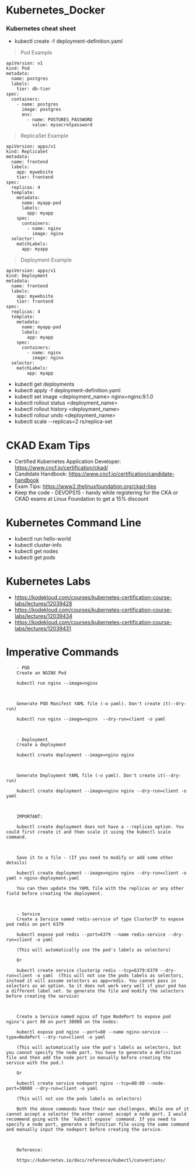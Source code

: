 # Kubernetes_Docker
### Kubernetes cheat sheet 

  - kubectl create -f deployment-definition.yaml
  
> Pod Example

```
apiVersion: v1
kind: Pod
metadata:
  name: postgres
  labels:
    tier: db-tier
spec:
  containers:
    - name: postgres
      image: postgres
      env:
        - name: POSTGRES_PASSWORD
          value: mysecretpassword
```

> ReplicaSet Example

```
apiVersion: apps/v1
kind: ReplicaSet
metadata:
  name: frontend
  labels:
    app: mywebsite
    tier: frontend
spec:
  replicas: 4
  template:
    metadata:
      name: myapp-pod
      labels:
        app: myapp
    spec:
      containers:
        - name: nginx
          image: nginx
  selector:
    matchLabels:
      app: myapp
```

> Deployment Example

```
apiVersion: apps/v1
kind: Deployment
metadata:
  name: frontend
  labels:
    app: mywebsite
    tier: frontend
spec:
  replicas: 4
  template:
    metadata:
      name: myapp-pod
      labels:
        app: myapp
    spec:
      containers:
        - name: nginx
          image: nginx
  selector:
    matchLabels:
        app: myapp
```


  - kubectl get deployments
  - kubectl apply -f deployment-definition.yaml
  - kubectl set image <deployment_name> nginx=nginx:9.1.0
  - kubectl rollout status <deployment_name>
  - kubectl rollout history <deployment_name>
  - kubectl rollour undo <deployment_name>
  - kubectl scale --replicas=2 rs/replica-set
  
  # CKAD Exam Tips
  
  - Certified Kubernetes Application Developer: https://www.cncf.io/certification/ckad/
  - Candidate Handbook: https://www.cncf.io/certification/candidate-handbook
  - Exam Tips: https://www2.thelinuxfoundation.org/ckad-tips
  - Keep the code - DEVOPS15 - handy while registering for the CKA or CKAD exams at Linux Foundation to get a 15% discount
  
  # Kubernetes Command Line 
  - kubectl run hello-world
  - kubectl cluster-info
  - kubectl get nodes
  - kubectl get pods
  
  # Kubernetes Labs
  - https://kodekloud.com/courses/kubernetes-certification-course-labs/lectures/12039428
  - https://kodekloud.com/courses/kubernetes-certification-course-labs/lectures/12039434
  - https://kodekloud.com/courses/kubernetes-certification-course-labs/lectures/12039431
  
    
  # Imperative Commands
 
        - POD
        Create an NGINX Pod

        kubectl run nginx --image=nginx



        Generate POD Manifest YAML file (-o yaml). Don't create it(--dry-run)

        kubectl run nginx --image=nginx  --dry-run=client -o yaml



        - Deployment
        Create a deployment

        kubectl create deployment --image=nginx nginx



        Generate Deployment YAML file (-o yaml). Don't create it(--dry-run)

        kubectl create deployment --image=nginx nginx --dry-run=client -o yaml



        IMPORTANT:

        kubectl create deployment does not have a --replicas option. You could first create it and then scale it using the kubectl scale command.



        Save it to a file - (If you need to modify or add some other details)

        kubectl create deployment --image=nginx nginx --dry-run=client -o yaml > nginx-deployment.yaml

        You can then update the YAML file with the replicas or any other field before creating the deployment.



        - Service
        Create a Service named redis-service of type ClusterIP to expose pod redis on port 6379

        kubectl expose pod redis --port=6379 --name redis-service --dry-run=client -o yaml

        (This will automatically use the pod's labels as selectors)

        Or

        kubectl create service clusterip redis --tcp=6379:6379 --dry-run=client -o yaml  (This will not use the pods labels as selectors, instead it will assume selectors as app=redis. You cannot pass in selectors as an option. So it does not work very well if your pod has a different label set. So generate the file and modify the selectors before creating the service)



        Create a Service named nginx of type NodePort to expose pod nginx's port 80 on port 30080 on the nodes:

        kubectl expose pod nginx --port=80 --name nginx-service --type=NodePort --dry-run=client -o yaml

        (This will automatically use the pod's labels as selectors, but you cannot specify the node port. You have to generate a definition file and then add the node port in manually before creating the service with the pod.)

        Or

        kubectl create service nodeport nginx --tcp=80:80 --node-port=30080 --dry-run=client -o yaml

        (This will not use the pods labels as selectors)

        Both the above commands have their own challenges. While one of it cannot accept a selector the other cannot accept a node port. I would recommend going with the `kubectl expose` command. If you need to specify a node port, generate a definition file using the same command and manually input the nodeport before creating the service.



        Reference:

        https://kubernetes.io/docs/reference/kubectl/conventions/
   
